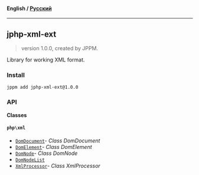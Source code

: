 #### **English** / [Русский](README.ru.md)

---

## jphp-xml-ext
> version 1.0.0, created by JPPM.

Library for working XML format.

### Install
```
jppm add jphp-xml-ext@1.0.0
```

### API
**Classes**

#### `php\xml`

- [`DomDocument`](https://github.com/jphp-compiler/jphp/blob/master/exts/jphp-xml-ext/api-docs/classes/php/xml/DomDocument.md)- _Class DomDocument_
- [`DomElement`](https://github.com/jphp-compiler/jphp/blob/master/exts/jphp-xml-ext/api-docs/classes/php/xml/DomElement.md)- _Class DomElement_
- [`DomNode`](https://github.com/jphp-compiler/jphp/blob/master/exts/jphp-xml-ext/api-docs/classes/php/xml/DomNode.md)- _Class DomNode_
- [`DomNodeList`](https://github.com/jphp-compiler/jphp/blob/master/exts/jphp-xml-ext/api-docs/classes/php/xml/DomNodeList.md)
- [`XmlProcessor`](https://github.com/jphp-compiler/jphp/blob/master/exts/jphp-xml-ext/api-docs/classes/php/xml/XmlProcessor.md)- _Class XmlProcessor_